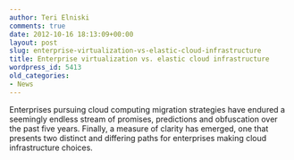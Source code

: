 ```yaml
---
author: Teri Elniski
comments: true
date: 2012-10-16 18:13:09+00:00
layout: post
slug: enterprise-virtualization-vs-elastic-cloud-infrastructure
title: Enterprise virtualization vs. elastic cloud infrastructure
wordpress_id: 5413
old_categories:
- News
---
```


Enterprises pursuing cloud computing migration strategies have endured a seemingly endless stream of promises, predictions and obfuscation over the past five years. Finally, a measure of clarity has emerged, one that presents two distinct and differing paths for enterprises making cloud infrastructure choices.
